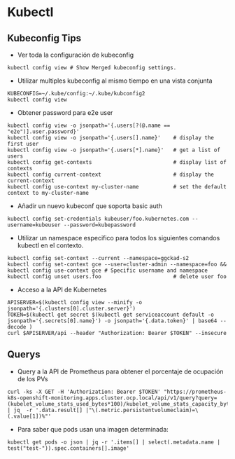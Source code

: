 # Kubectl
## Kubeconfig Tips
- Ver toda la configuración de kubeconfig
```shell
kubectl config view # Show Merged kubeconfig settings.
```

- Utilizar multiples kubeconfig al mismo tiempo en una vista conjunta
```shell
KUBECONFIG=~/.kube/config:~/.kube/kubconfig2 
kubectl config view
```

- Obtener password para e2e user
```shell
kubectl config view -o jsonpath='{.users[?(@.name == "e2e")].user.password}'
kubectl config view -o jsonpath='{.users[].name}'    # display the first user
kubectl config view -o jsonpath='{.users[*].name}'   # get a list of users
kubectl config get-contexts                          # display list of contexts 
kubectl config current-context                       # display the current-context
kubectl config use-context my-cluster-name           # set the default context to my-cluster-name
```

- Añadir un nuevo kubeconf que soporta basic auth
```shell
kubectl config set-credentials kubeuser/foo.kubernetes.com --username=kubeuser --password=kubepassword
```
- Utilizar un namespace especifico para todos los siguientes comandos kubectl en el contexto.
```shell
kubectl config set-context --current --namespace=ggckad-s2
kubectl config set-context gce --user=cluster-admin --namespace=foo && kubectl config use-context gce # Specific username and namespace
kubectl config unset users.foo                       # delete user foo
```

- Acceso a la API de Kubernetes
```shell
APISERVER=$(kubectl config view --minify -o jsonpath='{.clusters[0].cluster.server}')
TOKEN=$(kubectl get secret $(kubectl get serviceaccount default -o jsonpath='{.secrets[0].name}') -o jsonpath='{.data.token}' | base64 --decode )
curl $APISERVER/api --header "Authorization: Bearer $TOKEN" --insecure
```

## Querys

- Query a la API de Prometheus para obtener el porcentaje de ocupación de los PVs
```shell
curl -ks -X GET -H 'Authorization: Bearer $TOKEN' "https://prometheus-k8s-openshift-monitoring.apps.cluster.ocp.local/api/v1/query?query=(kubelet_volume_stats_used_bytes*100)/kubelet_volume_stats_capacity_bytes" | jq  -r '.data.result[] |"\(.metric.persistentvolumeclaim)=\(.value[1])%"'
```

- Para saber que pods usan una imagen determinada:
```shell
kubectl get pods -o json | jq -r '.items[] | select(.metadata.name | test("test-")).spec.containers[].image'
```
